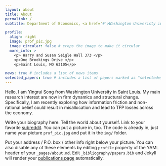 ```yaml
---
layout: about
title: About
permalink: /
subtitle: Department of Economics, <a href='#'>Washington Univeristy in Saint Louis</a>.

profile:
  align: right
  image: prof_pic.jpg
  image_circular: false # crops the image to make it circular
  more_info: >
    <p> Harry and Susan Seigle Hall 373 </p>
    <p>One Brookings Drive </p>
    <p>Saint Louis, MO 63105</p>

news: true # includes a list of news items
selected_papers: true # includes a list of papers marked as "selected={true}"
---
```


Hello, I am Yingrui Song from Washington University in Saint Louis. My main research interest are now in firm dynamics and structural change. Specifically, I am recently exploring how information friction and non-rational belief could result in misallocation and lead to TFP losses across the economy. 

Write your biography here. Tell the world about yourself. Link to your favorite [subreddit](http://reddit.com). You can put a picture in, too. The code is already in, just name your picture `prof_pic.jpg` and put it in the `img/` folder.

Put your address / P.O. box / other info right below your picture. You can also disable any of these elements by editing `profile` property of the YAML header of your `_pages/about.md`. Edit `_bibliography/papers.bib` and Jekyll will render your [publications page](/al-folio/publications/) automatically.
